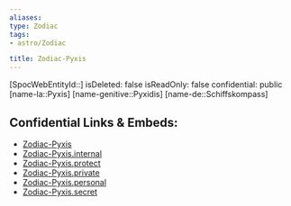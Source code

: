 ```yaml
---
aliases: 
type: Zodiac
tags:
- astro/Zodiac

title: Zodiac-Pyxis
---
```

[SpocWebEntityId::]
isDeleted: false
isReadOnly: false
confidential: public
[name-la::Pyxis]
[name-genitive::Pyxidis]
[name-de::Schiffskompass]


## Confidential Links & Embeds: 
- [Zodiac-Pyxis](../../../_public/astro/Zodiac/Zodiac-Pyxis.md) 
- [Zodiac-Pyxis.internal](../../../_internal/astro/Zodiac/Zodiac-Pyxis.internal.md) 
- [Zodiac-Pyxis.protect](../../../_protect/astro/Zodiac/Zodiac-Pyxis.protect.md) 
- [Zodiac-Pyxis.private](../../../_private/astro/Zodiac/Zodiac-Pyxis.private.md) 
- [Zodiac-Pyxis.personal](../../../_personal/astro/Zodiac/Zodiac-Pyxis.personal.md) 
- [Zodiac-Pyxis.secret](../../../_secret/astro/Zodiac/Zodiac-Pyxis.secret.md) 
